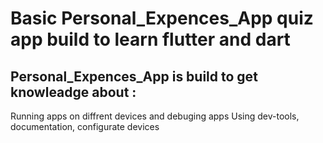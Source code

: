 # Basic Personal_Expences_App quiz app build to learn flutter and dart 

Personal_Expences_App is build to get knowleadge about :
-
Running apps on diffrent devices and debuging apps
Using dev-tools, documentation, configurate devices
